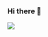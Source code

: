 ### Hi there 👋

<img src="https://t.me/vla_diiick" 
     data-canonical-src="https://img.shields.io/badge/Telegram-2CA5E0?style=for-the-badge&logo=telegram&logoColor=whitee" style="max-width: 100%;">

<!--
**ladiick/ladiick** is a ✨ _special_ ✨ repository because its `README.md` (this file) appears on your GitHub profile.

Here are some ideas to get you started:

- 🔭 I’m currently working on ...
- 🌱 I’m currently learning ...
- 👯 I’m looking to collaborate on ...
- 🤔 I’m looking for help with ...
- 💬 Ask me about ...
- 📫 How to reach me: ...
- 😄 Pronouns: ...
- ⚡ Fun fact: ...
-->

